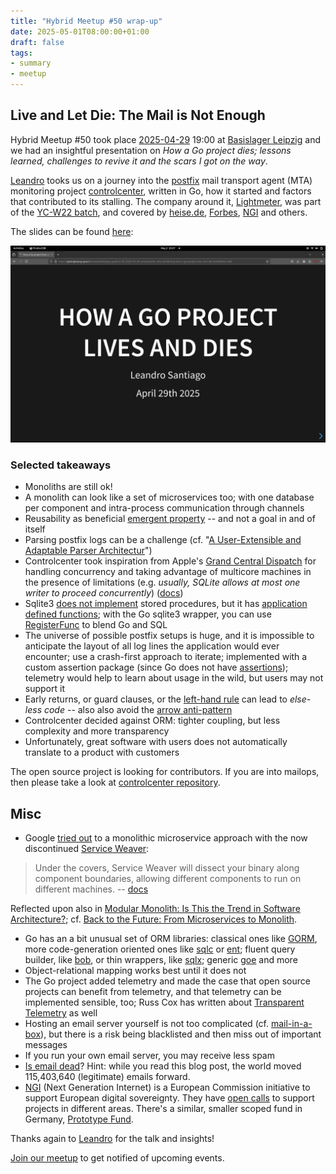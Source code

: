 ```yaml
---
title: "Hybrid Meetup #50 wrap-up"
date: 2025-05-01T08:00:00+01:00
draft: false
tags:
- summary
- meetup
---
```


## Live and Let Die: The Mail is Not Enough

Hybrid Meetup #50 took place
[2025-04-29](https://www.meetup.com/leipzig-golang/events/306803728) 19:00 at
[Basislager Leipzig](https://basislager.co) and we had an insightful
presentation on *How a Go project dies; lessons learned, challenges to revive
it and the scars I got on the way*.

[Leandro](https://www.linkedin.com/in/leandrosansilva/) tooks us on a journey
into the [postfix](https://www.postfix.org/) mail transport agent (MTA) monitoring project
[controlcenter](https://gitlab.com/leandrosansilva/controlcenter), written in
Go, how it started and factors that contributed to its stalling. The company
around it, [Lightmeter](https://lightmeter.io/), was part of the [YC-W22
batch](https://www.ycombinator.com/companies/lightmeter), and covered by
[heise.de](https://www.heise.de/news/Lightmeter-Neues-Monitoring-Werkzeug-fuer-den-E-Mail-Server-4647424.html),
[Forbes](https://www.forbes.com/sites/davidjeans/2021/03/01/elastic-war-on-amazon-web-services/), [NGI](https://ngi.eu/blog/2022/01/12/whos-ngi-sam-tuke-with-lightmeter/)
and others.

The slides can be found [here](/downloads/leipzig-gophers-50-2025-04-29-controlcenter-mta-monitoring-how-a-go-project-lives-and-dies.html):

[![](/images/leipzig-gophers-50-how-a-go-project-lives-and-dies.png)](/downloads/leipzig-gophers-50-2025-04-29-controlcenter-mta-monitoring-how-a-go-project-lives-and-dies.html)

### Selected takeaways

* Monoliths are still ok!
* A monolith can look like a set of microservices too; with one database
  per component and intra-process communication through channels
* Reusability as beneficial [emergent property](https://www.dcs.gla.ac.uk/~johnson/papers/RESS/Complexity_Emergence_Editorial.pdf) -- and not a goal in and of itself
* Parsing postfix logs can be a challenge (cf. "[A User-Extensible and
  Adaptable Parser Architectur](https://scispace.com/pdf/a-user-extensible-and-adaptable-parser-architecture-4nocz4o09k.pdf)")
* Controlcenter took inspiration from Apple's [Grand Central
  Dispatch](https://en.wikipedia.org/wiki/Grand_Central_Dispatch) for handling
concurrency and taking advantage of multicore machines in the presence of
limitations (e.g. *usually, SQLite allows at most one writer to proceed
concurrently*)
([docs](https://www.sqlite.org/src/doc/begin-concurrent/doc/begin_concurrent.md))
* Sqlite3 [does not implement](https://sqlite.org/forum/info/78a60bdeec7c1ee9)
  stored procedures, but it has [application defined
functions](https://sqlite.org/appfunc.html); with the Go sqlite3 wrapper, you
can use
[RegisterFunc](https://pkg.go.dev/github.com/mattn/go-sqlite3#SQLiteConn.RegisterFunc)
to blend Go and SQL
* The universe of possible postfix setups is huge, and it is impossible to
  anticipate the layout of all log lines the application would ever encounter;
use a crash-first approach to iterate; implemented with a custom assertion
package (since Go does not have
[assertions](https://en.wikipedia.org/wiki/Assertion_(software_development))); telemetry would help to learn about usage in the wild, but users may not support it
* Early returns, or guard clauses, or the [left-hand rule](https://scribe.rip/@matryer/line-of-sight-in-code-186dd7cdea88) can lead to *else-less code* -- also also avoid the [arrow anti-pattern](http://wiki.c2.com/?ArrowAntiPattern)
* Controlcenter decided against ORM: tighter coupling, but less complexity and more transparency
* Unfortunately, great software with users does not automatically translate to a product with customers

The open source project is looking for contributors. If you are into mailops, then please take
a look at [controlcenter repository](https://gitlab.com/leandrosansilva/controlcenter).


## Misc

* Google [tried
  out](https://opensource.googleblog.com/2023/03/introducing-service-weaver-framework-for-writing-distributed-applications.html)
to a monolithic microservice approach with the now discontinued [Service
Weaver](https://serviceweaver.dev/):

> Under the covers, Service Weaver will dissect your binary along component
> boundaries, allowing different components to run on different machines. -- [docs](https://serviceweaver.dev/docs.html)

Reflected upon also in [Modular Monolith: Is This the Trend in Software
Architecture?](https://arxiv.org/pdf/2401.11867); cf. [Back to the Future: From
Microservices to Monolith](https://arxiv.org/pdf/2308.15281).

* Go has an a bit unusual set of ORM libraries: classical ones like
  [GORM](https://gorm.io/index.html), more code-generation oriented ones like
[sqlc](https://sqlc.dev/) or [ent](https://github.com/ent/ent); fluent query
builder, like [bob](https://github.com/stephenafamo/bob), or thin wrappers,
like [sqlx](https://github.com/jmoiron/sqlx); generic
[goe](https://github.com/go-goe/goe) and more
* Object-relational mapping works best until it does not
* The Go project added telemetry and made the case that open source projects
  can benefit from telemetry, and that telemetry can be implemented sensible,
too; Russ Cox has written about [Transparent
Telemetry](https://research.swtch.com/telemetry) as well
* Hosting an email server yourself is not too complicated (cf. [mail-in-a-box](https://github.com/mail-in-a-box/mailinabox)), but there is a risk
  being blacklisted and then miss out of important messages
* If you run your own email server, you may receive less spam
* [Is email dead](https://www.emailisnotdead.com/)? Hint: while you read this
  blog post, the world moved 115,403,640 (legitimate) emails forward.
* [NGI](https://ngi.eu) (Next Generation Internet) is a European
  Commission initiative to support European digital sovereignty. They have [open calls](https://ngi.eu/opencalls/) to support projects in different areas. There's a similar, smaller scoped fund in Germany, [Prototype Fund](https://prototypefund.de/).

Thanks again to [Leandro](https://www.linkedin.com/in/leandrosansilva/) for the
talk and insights!



[Join our meetup](https://www.meetup.com/de-DE/leipzig-golang/) to get notified of upcoming events.

